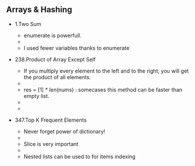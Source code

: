 ## Arrays & Hashing

- 1.Two Sum
    - enumerate is powerfull.
    - 
    - I used fewer variables thanks to enumerate

- 238.Product of Array Except Self
    - If you multiply every element to the left and to the right, you will get the product of all elements.
    - 
    - res = [1] * len(nums) : somecases this method can be faster than empty list.
    -
    - 

- 347.Top K Frequent Elements
    - Never forget power of dictionary!
    -
    - Slice is very important
    -
    - Nested lists can be used to for items indexing 
